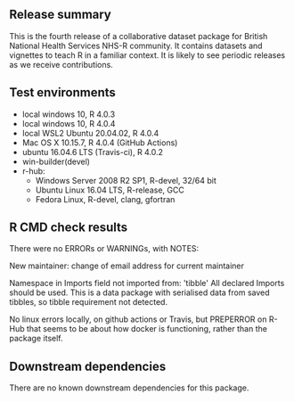 ## Release summary
This is the fourth release of a collaborative dataset package for British National Health Services NHS-R community. It contains datasets and vignettes to teach R in a familiar context.  It is likely to see periodic releases as we receive contributions.

## Test environments
* local windows 10, R 4.0.3
* local windows 10, R 4.0.4
* local WSL2 Ubuntu 20.04.02, R 4.0.4
* Mac OS X 10.15.7, R 4.0.4 (GitHub Actions)
* ubuntu 16.04.6 LTS (Travis-ci), R 4.0.2
* win-builder(devel)
* r-hub:
  * Windows Server 2008 R2 SP1, R-devel, 32/64 bit
  * Ubuntu Linux 16.04 LTS, R-release, GCC
  * Fedora Linux, R-devel, clang, gfortran
  

## R CMD check results
There were no ERRORs or WARNINGs, with NOTES:

New maintainer: change of email address for current maintainer

Namespace in Imports field not imported from: 'tibble'
     All declared Imports should be used.
This is a data package with serialised data from saved tibbles, so tibble requirement not detected.

No linux errors locally, on github actions or Travis, but PREPERROR on R-Hub that seems to be about how docker is functioning, rather than the package itself.
     
## Downstream dependencies
There are no known downstream dependencies for this package.
